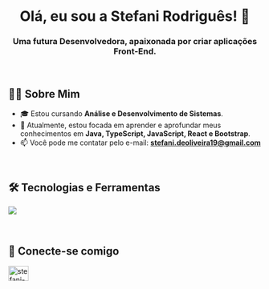 <h1 align="center">Olá, eu sou a Stefani Rodriguês! 👋</h1>
<h3 align="center">Uma futura  Desenvolvedora, apaixonada por criar aplicações Front-End.</h3>

<br>

## 👩‍💻 Sobre Mim

- 🎓 Estou cursando **Análise e Desenvolvimento de Sistemas**.
- 🌱 Atualmente, estou focada em aprender e aprofundar meus conhecimentos em **Java, TypeScript, JavaScript, React e Bootstrap**.
- 📫 Você pode me contatar pelo e-mail: **stefani.deoliveira19@gmail.com**

<br>

## 🛠️ Tecnologias e Ferramentas

<p align="left">
  <a href="https://skillicons.dev">
    <img src="https://skillicons.dev/icons?i=java,ts,js,react,bootstrap,git,vscode" />
  </a>
</p>

<br>


## 🔗 Conecte-se comigo

<p align="left">
<a href="https://www.linkedin.com/in/stefani-rodrigues-050a8a205" target="blank"><img align="center" src="https://raw.githubusercontent.com/rahuldkjain/github-profile-readme-generator/master/src/images/icons/Social/linked-in-alt.svg" alt="stefani-rodrigues" height="30" width="40" /></a>
</p>
